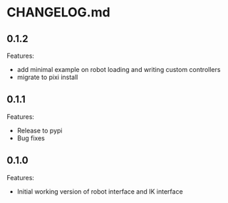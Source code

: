 # CHANGELOG.md

## 0.1.2

Features:

- add minimal example on robot loading and writing custom controllers
- migrate to pixi install

## 0.1.1

Features:

- Release to pypi
- Bug fixes

## 0.1.0

Features:

- Initial working version of robot interface and IK interface
